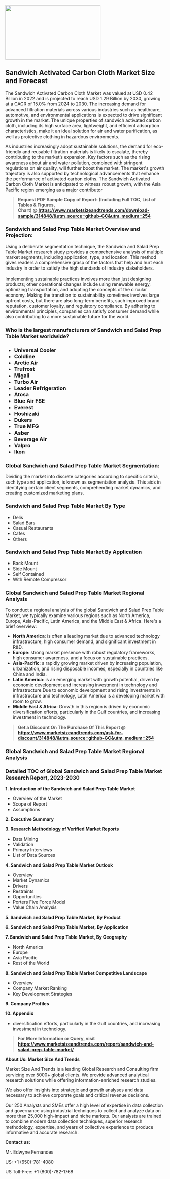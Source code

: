 <p><img class="alignnone size-medium wp-image-20088" src="https://ffe5etoiles.com/wp-content/uploads/2024/12/MST1-300x171.png" alt="" width="300" height="171" /></p><h2>Sandwich Activated Carbon Cloth Market Size and Forecast</h2><p>The Sandwich Activated Carbon Cloth Market was valued at USD 0.42 Billion in 2022 and is projected to reach USD 1.29 Billion by 2030, growing at a CAGR of 15.0% from 2024 to 2030. The increasing demand for advanced filtration materials across various industries such as healthcare, automotive, and environmental applications is expected to drive significant growth in the market. The unique properties of sandwich activated carbon cloth, including its high surface area, lightweight, and efficient adsorption characteristics, make it an ideal solution for air and water purification, as well as protective clothing in hazardous environments.</p><p>As industries increasingly adopt sustainable solutions, the demand for eco-friendly and reusable filtration materials is likely to escalate, thereby contributing to the market’s expansion. Key factors such as the rising awareness about air and water pollution, combined with stringent regulations on air quality, will further boost the market. The market's growth trajectory is also supported by technological advancements that enhance the performance of activated carbon cloths. The Sandwich Activated Carbon Cloth Market is anticipated to witness robust growth, with the Asia Pacific region emerging as a major contributor </p><blockquote id="" class=""><strong>Request PDF Sample Copy of Report: (Including Full TOC, List of Tables &amp; Figures, Chart)&nbsp;@&nbsp;<strong><a href="https://www.marketsizeandtrends.com/download-sample/314848/&utm_source=github-GC&utm_medium=254" target="_blank">https://www.marketsizeandtrends.com/download-sample/314848/&utm_source=github-GC&utm_medium=254</a></strong></strong></blockquote><h3 id="" class="">Sandwich and Salad Prep Table Market&nbsp;Overview and Projection:</h3><p id="" class="">Using a deliberate segmentation technique, the Sandwich and Salad Prep Table Market research study provides a comprehensive analysis of multiple market segments, including application, type, and location. This method gives readers a comprehensive grasp of the factors that help and hurt each industry in order to satisfy the high standards of industry stakeholders. <br /> <br />Implementing sustainable practices involves more than just designing products; other operational changes include using renewable energy, optimizing transportation, and adopting the concepts of the circular economy. Making the transition to sustainability sometimes involves large upfront costs, but there are also long-term benefits, such improved brand reputation, customer loyalty, and regulatory compliance. By adhering to environmental principles, companies can satisfy consumer demand while also contributing to a more sustainable future for the world.</p><h3 id="" class="">Who is the largest manufacturers of&nbsp;Sandwich and Salad Prep Table Market worldwide?</h3><h3 class=""><p><ul><li>Universal Cooler </li><li> Coldline </li><li> Arctic Air </li><li> Trufrost </li><li> Migali </li><li> Turbo Air </li><li> Leader Refrigeration </li><li> Atosa </li><li> Blue Air FSE </li><li> Everest </li><li> Hoshizaki </li><li> Dukers </li><li> True MFG </li><li> Asber </li><li> Beverage Air </li><li> Valpro </li><li> Ikon</li></ul></p></h3><h3 id="" class="">Global&nbsp;Sandwich and Salad Prep Table Market Segmentation:</h3><p id="" class="">Dividing the market into discrete categories according to specific criteria, such type and application, is known as segmentation analysis. This aids in identifying certain client segments, comprehending market dynamics, and creating customized marketing plans.</p><h3 id="" class="">Sandwich and Salad Prep Table Market&nbsp;By Type</h3><p><p><ul><li>Delis</li><li> Salad Bars</li><li> Casual Restaurants</li><li> Cafes</li><li> Others</p></li></ul></p></p><h3 id="" class="">Sandwich and Salad Prep Table Market&nbsp;By Application</h3><p class=""><p><ul><li>Back Mount</li><li> Side Mount</li><li> Self Contained</li><li> With Remote Compressor</li></ul></p></p><h3 id="" class="">Global Sandwich and Salad Prep Table Market Regional Analysis</h3><p id="" class="">To conduct a regional analysis of the global Sandwich and Salad Prep Table Market, we typically examine various regions such as North America, Europe, Asia-Pacific, Latin America, and the Middle East &amp; Africa. Here's a brief overview:</p><ul><li><strong>North America</strong>: is often a leading market due to advanced technology infrastructure, high consumer demand, and significant investment in R&amp;D.</li><li><strong>Europe</strong>: strong market presence with robust regulatory frameworks, high consumer awareness, and a focus on sustainable practices.</li><li><strong>Asia-Pacific</strong>: a rapidly growing market driven by increasing population, urbanization, and rising disposable incomes, especially in countries like China and India.</li><li><strong>Latin America</strong>: is an emerging market with growth potential, driven by economic development and increasing investment in technology and infrastructure.Due to economic development and rising investments in infrastructure and technology, Latin America is a developing market with room to grow.</li><li><strong>Middle East &amp; Africa</strong>: Growth in this region is driven by economic diversification efforts, particularly in the Gulf countries, and increasing investment in technology.</li></ul><blockquote id="" class=""><strong>Get a Discount On The Purchase Of This Report @ <strong><a href="https://www.marketsizeandtrends.com/ask-for-discount/314848/&utm_source=github-GC&utm_medium=254" target="_blank">https://www.marketsizeandtrends.com/ask-for-discount/314848/&utm_source=github-GC&utm_medium=254</a></strong></strong></blockquote><h3 id="" class="">Global Sandwich and Salad Prep Table Market Regional Analysis</h3><h3 id="" class="">Detailed TOC of Global Sandwich and Salad Prep Table Market Research Report, 2023-2030</h3><p id="" class=""><strong>1. Introduction of the Sandwich and Salad Prep Table Market</strong></p><ul><li>Overview of the Market</li><li>Scope of Report</li><li>Assumptions</li></ul><p id="" class=""><strong>2. Executive Summary</strong></p><p id="" class=""><strong>3. Research Methodology of Verified Market Reports</strong></p><ul><li>Data Mining</li><li>Validation</li><li>Primary Interviews</li><li>List of Data Sources</li></ul><p id="" class=""><strong>4. Sandwich and Salad Prep Table Market Outlook</strong></p><ul><li>Overview</li><li>Market Dynamics</li><li>Drivers</li><li>Restraints</li><li>Opportunities</li><li>Porters Five Force Model</li><li>Value Chain Analysis</li></ul><p id="" class=""><strong>5. Sandwich and Salad Prep Table Market, By Product</strong></p><p id="" class=""><strong>6. Sandwich and Salad Prep Table Market, By Application</strong></p><p id="" class=""><strong>7. Sandwich and Salad Prep Table Market, By Geography</strong></p><ul><li>North America</li><li>Europe</li><li>Asia Pacific</li><li>Rest of the World</li></ul><p id="" class=""><strong>8. Sandwich and Salad Prep Table Market Competitive Landscape</strong></p><ul><li>Overview</li><li>Company Market Ranking</li><li>Key Development Strategies</li></ul><p id="" class=""><strong>9. Company Profiles</strong></p><p id="" class=""><strong>10. Appendix</strong></p><ul><li>diversification efforts, particularly in the Gulf countries, and increasing investment in technology.</li></ul><blockquote id="" class=""><strong>For More Information or Query, visit <strong><strong><a href="https://www.marketsizeandtrends.com/report/sandwich-and-salad-prep-table-market/" target="_blank">https://www.marketsizeandtrends.com/report/sandwich-and-salad-prep-table-market/</a></strong></strong></strong></blockquote><p id="" class=""><strong>About Us: Market Size And Trends</strong></p><p id="" class="">Market Size And Trends is a leading Global Research and Consulting firm servicing over 5000+ global clients. We provide advanced analytical research solutions while offering information-enriched research studies.</p><p id="" class="">We also offer insights into strategic and growth analyses and data necessary to achieve corporate goals and critical revenue decisions.</p><p id="" class="">Our 250 Analysts and SMEs offer a high level of expertise in data collection and governance using industrial techniques to collect and analyze data on more than 25,000 high-impact and niche markets. Our analysts are trained to combine modern data collection techniques, superior research methodology, expertise, and years of collective experience to produce informative and accurate research.</p><p id="" class=""><strong>Contact us:</strong></p><p id="" class="">Mr. Edwyne Fernandes</p><p id="" class="">US: +1 (650)-781-4080</p><p id="" class="">US Toll-Free: +1 (800)-782-1768</p>
